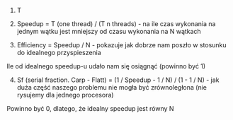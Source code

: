 1. T
2. Speedup = T (one thread) / (T n threads) - na ile czas wykonania na jednym wątku jest mniejszy od czasu wykonania na N wątkach

3. Efficiency = Speedup / N - pokazuje jak dobrze nam poszło w stosunku do idealnego przyspieszenia

Ile od idealnego speedup-u udało nam się osiągnąć (powinno być 1)

4. Sf (serial fraction. Carp - Flatt) = (1 / Speedup - 1 / N) / (1 - 1 / N) - jak duża część naszego problemu nie mogła być zrównoległona (nie rysujemy dla jednego procesora)

Powinno być 0, dlatego, że idealny speedup jest równy N
